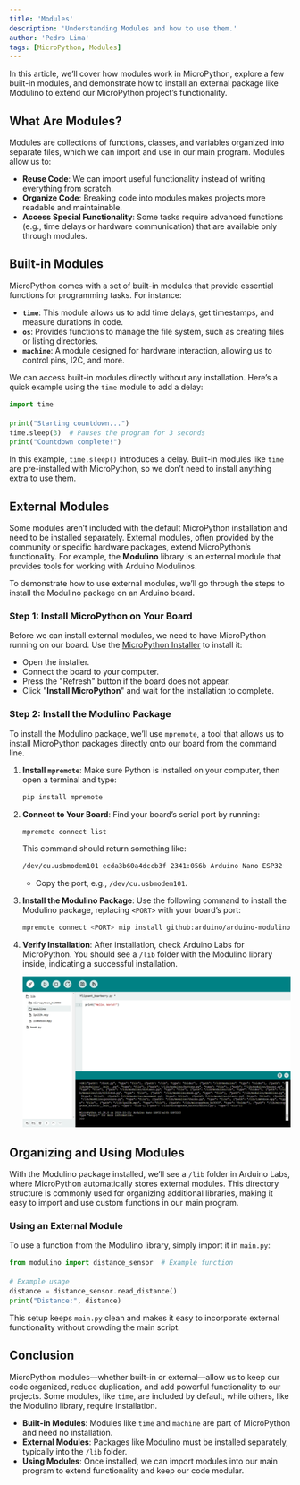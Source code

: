 ```yaml
---
title: 'Modules'
description: 'Understanding Modules and how to use them.'
author: 'Pedro Lima'
tags: [MicroPython, Modules]
---
```



In this article, we’ll cover how modules work in MicroPython, explore a few built-in modules, and demonstrate how to install an external package like Modulino to extend our MicroPython project’s functionality.

## What Are Modules?

Modules are collections of functions, classes, and variables organized into separate files, which we can import and use in our main program. Modules allow us to:

- **Reuse Code**: We can import useful functionality instead of writing everything from scratch.
- **Organize Code**: Breaking code into modules makes projects more readable and maintainable.
- **Access Special Functionality**: Some tasks require advanced functions (e.g., time delays or hardware communication) that are available only through modules.

## Built-in Modules

MicroPython comes with a set of built-in modules that provide essential functions for programming tasks. For instance:

- **`time`**: This module allows us to add time delays, get timestamps, and measure durations in code.
- **`os`**: Provides functions to manage the file system, such as creating files or listing directories.
- **`machine`**: A module designed for hardware interaction, allowing us to control pins, I2C, and more.

We can access built-in modules directly without any installation. Here’s a quick example using the `time` module to add a delay:

```python
import time

print("Starting countdown...")
time.sleep(3)  # Pauses the program for 3 seconds
print("Countdown complete!")
```

In this example, `time.sleep()` introduces a delay. Built-in modules like `time` are pre-installed with MicroPython, so we don’t need to install anything extra to use them.

## External Modules

Some modules aren’t included with the default MicroPython installation and need to be installed separately. External modules, often provided by the community or specific hardware packages, extend MicroPython’s functionality. For example, the **Modulino** library is an external module that provides tools for working with Arduino Modulinos.

To demonstrate how to use external modules, we’ll go through the steps to install the Modulino package on an Arduino board.

### Step 1: Install MicroPython on Your Board

Before we can install external modules, we need to have MicroPython running on our board. Use the [MicroPython Installer](https://labs.arduino.cc/en/labs/micropython-installer) to install it:

- Open the installer.
- Connect the board to your computer.
- Press the "Refresh" button if the board does not appear.
- Click "**Install MicroPython**" and wait for the installation to complete.

### Step 2: Install the Modulino Package

To install the Modulino package, we’ll use `mpremote`, a tool that allows us to install MicroPython packages directly onto our board from the command line.

1. **Install `mpremote`**: Make sure Python is installed on your computer, then open a terminal and type:

   ```bash
   pip install mpremote 
   ```

2. **Connect to Your Board**: Find your board’s serial port by running:

   ```bash
   mpremote connect list
   ```

   This command should return something like:

   ```bash
   /dev/cu.usbmodem101 ecda3b60a4dccb3f 2341:056b Arduino Nano ESP32
   ```

   - Copy the port, e.g., `/dev/cu.usbmodem101`.

3. **Install the Modulino Package**: Use the following command to install the Modulino package, replacing `<PORT>` with your board’s port:

   ```bash
   mpremote connect <PORT> mip install github:arduino/arduino-modulino-mpy
   ```

4. **Verify Installation**: After installation, check Arduino Labs for MicroPython. You should see a `/lib` folder with the Modulino library inside, indicating a successful installation.

   ![MicroPython Lab Files](./assets/microPythonLabsFiles.png)

## Organizing and Using Modules

With the Modulino package installed, we’ll see a `/lib` folder in Arduino Labs, where MicroPython automatically stores external modules. This directory structure is commonly used for organizing additional libraries, making it easy to import and use custom functions in our main program.

### Using an External Module

To use a function from the Modulino library, simply import it in `main.py`:

```python
from modulino import distance_sensor  # Example function

# Example usage
distance = distance_sensor.read_distance()
print("Distance:", distance)
```

This setup keeps `main.py` clean and makes it easy to incorporate external functionality without crowding the main script.

## Conclusion

MicroPython modules—whether built-in or external—allow us to keep our code organized, reduce duplication, and add powerful functionality to our projects. Some modules, like `time`, are included by default, while others, like the Modulino library, require installation.

- **Built-in Modules**: Modules like `time` and `machine` are part of MicroPython and need no installation.
- **External Modules**: Packages like Modulino must be installed separately, typically into the `/lib` folder.
- **Using Modules**: Once installed, we can import modules into our main program to extend functionality and keep our code modular.
